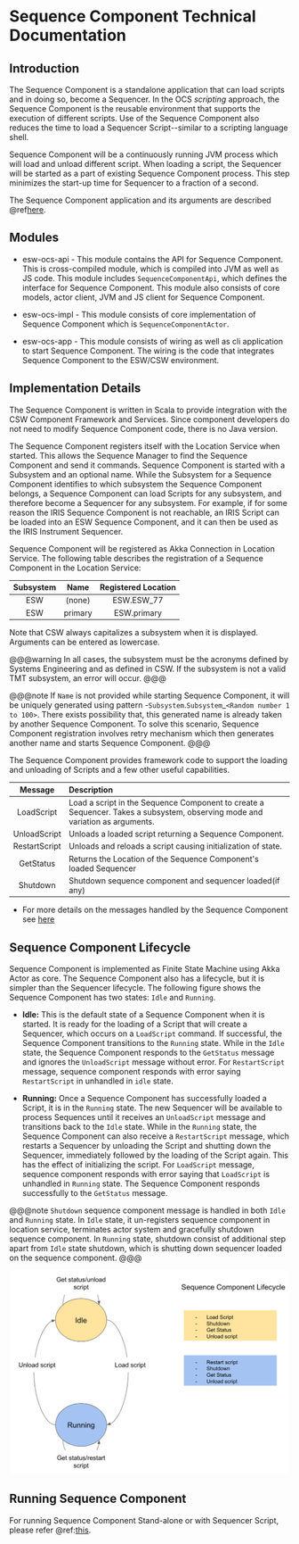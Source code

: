 # Sequence Component Technical Documentation

## Introduction

The Sequence Component is a standalone application that can load scripts and in doing so, become a Sequencer. In the OCS
*scripting* approach, the Sequence Component is the reusable environment that supports the execution of different scripts.
Use of the Sequence Component also reduces the time to load a Sequencer Script--similar to a scripting language shell.

Sequence Component will be a continuously running JVM process which will load and unload different script.
When loading a script, the Sequencer will be started as a part of existing Sequence Component process.
This step minimizes the start-up time for Sequencer to a fraction of a second.

The Sequence Component application and its arguments are described @ref[here](../sequencersandscripts/sequencer-app.md).

## Modules

* esw-ocs-api -
This module contains the API for Sequence Component. This is cross-compiled module, which is compiled into JVM as well as JS code.
This module includes `SequenceComponentApi`, which defines the interface for Sequence Component. This module also
consists of core models, actor client, JVM and JS client for Sequence Component.

* esw-ocs-impl -
This module consists of core implementation of Sequence Component which is `SequenceComponentActor`.

* esw-ocs-app -
This module consists of wiring as well as cli application to start Sequence Component. The wiring is the code that
integrates Sequence Component to the ESW/CSW environment.

## Implementation Details

The Sequence Component is written in Scala to provide integration with the CSW Component Framework and Services. Since component
developers do not need to modify Sequence Component code, there is no Java version.

The Sequence Component registers itself with the Location Service when started. This allows the Sequence Manager to
find the Sequence Component and send it commands. Sequence Component is started with a Subsystem and an optional name.
While the Subsystem for a Sequence Component identifies to which subsystem the Sequence Component belongs, a Sequence
Component can load Scripts for any subsystem, and therefore become a Sequencer for any subsystem.  For example, if for
some reason the IRIS Sequence Component is not reachable, an IRIS Script can be loaded into an ESW Sequence Component, and it can then be used as the IRIS Instrument Sequencer.

Sequence Component will be registered as Akka Connection in Location Service.
The following table describes the registration of a Sequence Component in the Location Service:

| Subsystem | Name | Registered Location |
|:---------:|:----:|:-------------------:|
| ESW | (none) | ESW.ESW_77 |
| ESW | primary |  ESW.primary |

Note that CSW always capitalizes a subsystem when it is displayed. Arguments can be entered as lowercase.

@@@warning
In all cases, the subsystem must be the acronyms defined by Systems Engineering and as defined in CSW. If the
subsystem is not a valid TMT subsystem, an error will occur.
@@@

@@@note
If `Name` is not provided while starting Sequence Component, it will be uniquely generated using pattern -`Subsystem`.`Subsystem`_`<Random number 1 to 100>`.
There exists possibility that, this generated name is already taken by another Sequence Component. To solve this scenario, Sequence
Component registration involves retry mechanism which then generates another name and starts Sequence Component.
@@@

The Sequence Component provides framework code to support the loading and unloading of Scripts and a few other
useful capabilities.

| Message | Description |
|:-------:|:----------|
| LoadScript| Load a script in the Sequence Component to create a Sequencer. Takes a subsystem, observing mode and variation as arguments. |
| UnloadScript|Unloads a loaded script returning a Sequence Component. |
| RestartScript | Unloads and reloads a script causing initialization of state. |
| GetStatus | Returns the Location of the Sequence Component's loaded Sequencer |
| Shutdown | Shutdown sequence component and sequencer loaded(if any) |

* For more details on the messages handled by the Sequence Component see [here]($github.base_url$/esw-ocs/esw-ocs-api/jvm/src/main/scala/esw/ocs/api/actor/messages/SequenceComponentMsg.scala)

## Sequence Component Lifecycle

Sequence Component is implemented as Finite State Machine using Akka Actor as core.
The Sequence Component also has a lifecycle, but it is simpler than the Sequencer lifecycle. The following
figure shows the Sequence Component has two states: `Idle` and `Running`.

* **Idle:** This is the default state of a Sequence Component when it is started. It is ready for the loading
of a Script that will create a Sequencer, which occurs on a `LoadScript` command. If successful, the Sequence
Component transitions to the `Running` state. While in the `Idle` state, the Sequence Component responds to the `GetStatus` message
and ignores the `UnloadScript` message without error. For `RestartScript` message, sequence component responds with error
saying `RestartScript` in unhandled in `idle` state.

* **Running:** Once a Sequence Component has successfully loaded a Script, it is in the `Running` state. The new
Sequencer will be available to process Sequences until it receives an `UnloadScript` message and transitions back
to the `Idle` state. While in the `Running` state, the Sequence Component can also receive a `RestartScript` message,
which restarts a Sequencer by unloading the Script and shutting down the Sequencer, immediately followed by the
loading of the Script again. This has the effect of initializing the script. For `LoadScript` message, sequence component
responds with error saying that `LoadScript` is unhandled in `Running` state.
The Sequence Component responds successfully to the `GetStatus` message.

@@@note
`Shutdown` sequence component message is handled in both `Idle` and `Running` state. In `Idle` state, it un-registers sequence component
in location service, terminates actor system and gracefully shutdown sequence component. In `Running` state, shutdown consist of additional step
apart from `Idle` state shutdown, which is shutting down sequencer loaded on the sequence component.
@@@

![sequencecomp-lifecycle](../images/ocs/OCS-SeqCompLifecycle.png)

## Running Sequence Component

For running Sequence Component Stand-alone or with Sequencer Script, please refer @ref:[this](../sequencersandscripts/sequencer-app.md).
